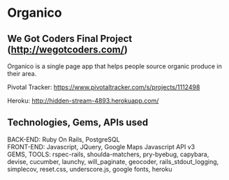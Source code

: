 # Organico

## We Got Coders Final Project (http://wegotcoders.com/)

Organico is a single page app that helps people source organic produce in their area.

Pivotal Tracker: https://www.pivotaltracker.com/s/projects/1112498

Heroku: http://hidden-stream-4893.herokuapp.com/

## Technologies, Gems, APIs used

BACK-END: Ruby On Rails, PostgreSQL    
FRONT-END: Javascript, JQuery, Google Maps Javascript API v3     
GEMS, TOOLS: rspec-rails, shoulda-matchers, pry-byebug, capybara, devise, cucumber, launchy, will_paginate, geocoder, rails_stdout_logging, simplecov, reset.css, underscore.js, google fonts, heroku


